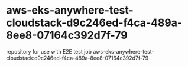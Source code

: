 # aws-eks-anywhere-test-cloudstack-d9c246ed-f4ca-489a-8ee8-07164c392d7f-79
repository for use with E2E test job aws-eks-anywhere-test-cloudstack:d9c246ed-f4ca-489a-8ee8-07164c392d7f-79
